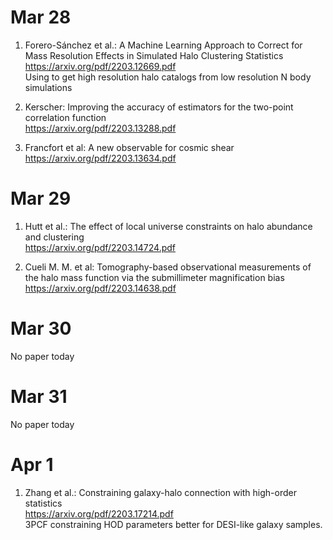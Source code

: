 # Mar 28
1. Forero-Sánchez et al.: A Machine Learning Approach to Correct for Mass Resolution Effects in Simulated Halo Clustering Statistics \
https://arxiv.org/pdf/2203.12669.pdf \
Using to get high resolution halo catalogs from low resolution N body simulations

2. Kerscher: Improving the accuracy of estimators for the two-point correlation function \
https://arxiv.org/pdf/2203.13288.pdf

3. Francfort et al: A new observable for cosmic shear\
https://arxiv.org/pdf/2203.13634.pdf

# Mar 29
1. Hutt et al.: The effect of local universe constraints on halo abundance and clustering \
https://arxiv.org/pdf/2203.14724.pdf

2. Cueli M. M. et al: Tomography-based observational measurements of the halo mass function via the submillimeter magnification bias \
https://arxiv.org/pdf/2203.14638.pdf

# Mar 30
No paper today

# Mar 31
No paper today

# Apr 1
1. Zhang et al.: Constraining galaxy-halo connection with high-order statistics \
https://arxiv.org/pdf/2203.17214.pdf \
3PCF constraining HOD parameters better for DESI-like galaxy samples.
